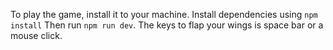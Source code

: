 To play the game, install it to your machine.
Install dependencies using `npm install`
Then run `npm run dev`.
The keys to flap your wings is space bar or a mouse click.
